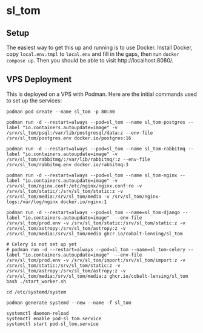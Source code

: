 # sl_tom

## Setup

The easiest way to get this up and running is to use Docker. Install Docker, copy `local.env.tmpl` to `local.env` and fill in the gaps, then run `docker compose up`. Then you should be able to visit http://localhost:8080/.

## VPS Deployment

This is deployed on a VPS with Podman. Here are the initial commands used to set up the services:

```
podman pod create --name sl_tom -p 80:80

podman run -d --restart=always --pod=sl_tom --name sl_tom-postgres --label "io.containers.autoupdate=image" -v /srv/sl_tom/psql:/var/lib/postgresql/data:z --env-file /srv/sl_tom/postgres.env docker.io/postgres:16

podman run -d --restart=always --pod=sl_tom --name sl_tom-rabbitmq --label "io.containers.autoupdate=image" -v /srv/sl_tom/rabbitmq/:/var/lib/rabbitmq/:z --env-file /srv/sl_tom/rabbitmq.env docker.io/rabbitmq:3

podman run -d --restart=always --pod=sl_tom --name sl_tom-nginx --label "io.containers.autoupdate=image" -v /srv/sl_tom/nginx.conf:/etc/nginx/nginx.conf:ro -v /srv/sl_tom/static/:/srv/sl_tom/static:z -v /srv/sl_tom/media:/srv/sl_tom/media -v /srv/sl_tom/nginx-logs:/var/log/nginx docker.io/nginx:1

podman run -d --restart=always --pod=sl_tom --name=sl_tom-django --label "io.containers.autoupdate=image"  --env-file /srv/sl_tom/prod.env -v /srv/sl_tom/static:/srv/sl_tom/static:z -v /srv/sl_tom/astropy:/srv/sl_tom/astropy:z -v /srv/sl_tom/media:/srv/sl_tom/media ghcr.io/cobalt-lensing/sl_tom

# Celery is not set up yet
# podman run -d --restart=always --pod=sl_tom --name=sl_tom-celery --label "io.containers.autoupdate=image"  --env-file /srv/sl_tom/prod.env -v /srv/sl_tom/import:/srv/sl_tom/import:z -v /srv/sl_tom/static:/srv/sl_tom/static:z -v /srv/sl_tom/astropy:/srv/sl_tom/astropy:z -v /srv/sl_tom/media:/srv/sl_tom/media:z ghcr.io/cobalt-lensing/sl_tom bash ./start_worker.sh

cd /etc/systemd/system

podman generate systemd --new --name -f sl_tom

systemctl daemon-reload
systemctl enable pod-sl_tom.service
systemctl start pod-sl_tom.service
```